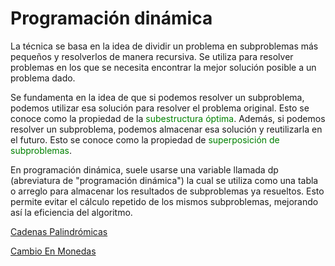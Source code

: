 # Programación dinámica

La técnica se basa en la idea de dividir un problema en subproblemas más pequeños y resolverlos de manera recursiva. Se utiliza para resolver problemas en los que se necesita encontrar la mejor solución posible a un problema dado.

Se fundamenta en la idea de que si podemos resolver un subproblema, podemos utilizar esa solución para resolver el problema original. Esto se conoce como la propiedad de la <span style="color: green;">subestructura óptima</span>. Además, si podemos resolver un subproblema, podemos almacenar esa solución y reutilizarla en el futuro. Esto se conoce como la propiedad de <span style="color: green;">superposición de subproblemas</span>.

En programación dinámica, suele usarse una variable llamada dp (abreviatura de "programación dinámica") la cual se utiliza como una tabla o arreglo para almacenar los resultados de subproblemas ya resueltos. Esto permite evitar el cálculo repetido de los mismos subproblemas, mejorando así la eficiencia del algoritmo.

[Cadenas Palindrómicas](CadenasPalindromicas.java)

[Cambio En Monedas](CambioEnMonedas.java)